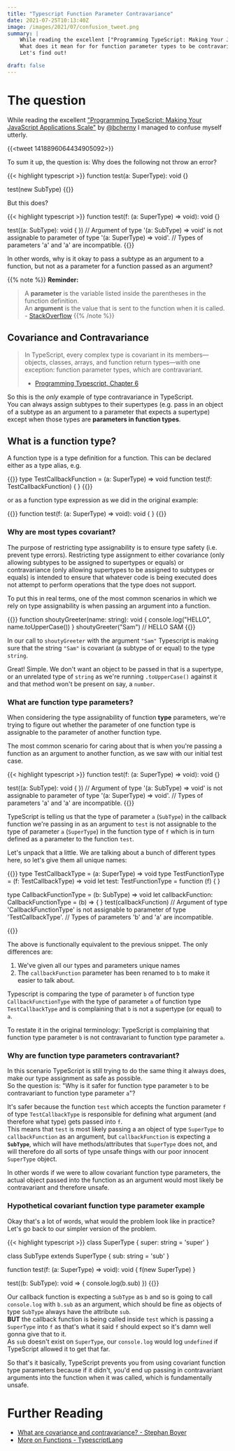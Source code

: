 ```yaml
---
title: "Typescript Function Parameter Contravariance"
date: 2021-07-25T10:13:40Z
image: /images/2021/07/confusion_tweet.png
summary: |
    While reading the excellent ["Programming TypeScript: Making Your JavaScript Applications Scale"](https://www.amazon.co.uk/Programming-TypeScript-Making-JavaScript-Applications/dp/149203765) by [@bcherny](https://twitter.com/bcherny) I managed to confuse myself utterly.  
    What does it mean for for function parameter types to be contravariant in Typescript?  
    Let's find out!

draft: false
---
```


# The question

While reading the excellent ["Programming TypeScript: Making Your JavaScript Applications Scale"](https://www.amazon.co.uk/Programming-TypeScript-Making-JavaScript-Applications/dp/149203765) by [@bcherny](https://twitter.com/bcherny) I managed to confuse myself utterly.

{{<tweet 1418896064434905092>}}

To sum it up, the question is: Why does the following not throw an error?

{{< highlight typescript >}}
function test(a: SuperType): void {}

test(new SubType)
{{</highlight>}}

But this does?

{{< highlight typescript >}}
function test(f: (a: SuperType) => void): void {}

test((a: SubType): void { })
//  Argument of type '(a: SubType) => void' is not assignable to parameter of type '(a: SuperType) => void'.
//    Types of parameters 'a' and 'a' are incompatible.
{{</highlight>}}

In other words, why is it okay to pass a subtype as an argument to a function, but not as a parameter for a function passed as an argument?

{{% note %}}
**Reminder:**
> A **parameter** is the variable listed inside the parentheses in the function definition.  
> An **argument** is the value that is sent to the function when it is called.  
> \- [StackOverflow](https://stackoverflow.com/a/59928588/336783)
{{% /note %}}

## Covariance and Contravariance

> In TypeScript, every complex type is covariant in its members—objects, classes, arrays, and function return types—with one exception: function parameter types, which are contravariant.  
> - [Programming Typescript, Chapter 6](https://www.amazon.co.uk/Programming-TypeScript-Making-JavaScript-Applications/dp/149203765)

So this is the _only_ example of type contravariance in TypeScript.  
You can always assign subtypes to their supertypes (e.g. pass in an object of a subtype as an argument to a parameter that expects a supertype) except when those types are **parameters in function types**.



## What is a function type?

A function type is a type definition for a function. This can be declared either as a type alias, e.g.

{{<highlight typescript>}}
type TestCallbackFunction = (a: SuperType) => void
function test(f: TestCallbackFunction) { }
{{</highlight>}}

or as a function type expression as we did in the original example:

{{<highlight typescript>}}
function test(f: (a: SuperType) => void): void { }
{{</highlight>}}

### Why are most types covariant?

The purpose of restricting type assignability is to ensure type safety (i.e. prevent type errors).
Restricting type assignment to either covariance (only allowing subtypes to be assigned to supertypes or equals) or contravariance (only allowing supertypes to be assigned to subtypes or equals) is intended to ensure that whatever code is being executed does not attempt to perform operations that the type does not support.

To put this in real terms, one of the most common scenarios in which we rely on type assignability is when passing an argument into a function.

{{<highlight typescript>}}
function shoutyGreeter(name: string): void {
    console.log("HELLO", name.toUpperCase())
}
shoutyGreeter("Sam")
// HELLO SAM
{{</highlight>}}

In our call to `shoutyGreeter` with the argument `"Sam"` Typescript is making sure that the string `"Sam"` is covariant (a subtype of or equal) to the type `string`.

Great! Simple. We don't want an object to be passed in that is a supertype, or an unrelated type of `string` as we're running `.toUpperCase()` against it and that method won't be present on say, a `number`.

### What are function type parameters?

When considering the type assignability of function **type** parameters, we're trying to figure out whether the parameter of one function type is assignable to the parameter of another function type.

The most common scenario for caring about that is when you're passing a function as an argument to another function, as we saw with our initial test case.

{{< highlight typescript >}}
function test(f: (a: SuperType) => void): void {}

test((a: SubType): void { })
// Argument of type '(a: SubType) => void' is not assignable to parameter of type '(a: SuperType) => void'.
//   Types of parameters 'a' and 'a' are incompatible.
{{</highlight>}}

TypeScript is telling us that the type of parameter `a` (`SubType`) in the callback function we're passing in as an argument to `test` is not assignable to the type of parameter `a` (`SuperType`) in the function type of `f` which is in turn defined as a parameter to the function `test`.

Let's unpack that a little. We are talking about a bunch of different types here, so let's give them all unique names:

{{<highlight typescript>}}
type TestCallbackType = (a: SuperType) => void
type TestFunctionType = (f: TestCallbackType) => void
let test: TestFunctionType = function (f) { }

type CallbackFunctionType = (b: SubType) => void
let callbackFunction: CallbackFunctionType = (b) => { }
test(callbackFunction)
//  Argument of type 'CallbackFunctionType' is not assignable to parameter of type 'TestCallbackType'.
//    Types of parameters 'b' and 'a' are incompatible.

{{</highlight>}}

The above is functionally equivalent to the previous snippet. 
The only differences are:

1. We've given all our types and parameters unique names
3. The `callbackFunction` parameter has been renamed to `b` to make it easier to talk about.

Typescript is comparing the type of parameter `b` of function type `CallbackFunctionType` with the type of parameter `a` of function type `TestCallbackType` and is complaining that `b` is not a supertype (or equal) to `a`. 

To restate it in the original terminology: TypeScript is complaining that function type parameter `b` is not contravariant to function type parameter `a`.

### Why are function type parameters contravariant?

In this scenario TypeScript is still trying to do the same thing it always does, make our type assignment as safe as possible.  
So the question is: "Why is it safer for function type parameter `b` to be contravariant to function type parameter `a`"?

It's safer because the function `test` which accepts the function parameter `f` of type `TestCallbackType` is responsible for defining what argument (and therefore what type) gets passed into `f`.  
This means that `test` is most likely passing a an object of type `SuperType` to `callbackFunction` as an argument, but `callbackFunction` is expecting a **`SubType`**, which will have methods/attributes that `SuperType` does not, and will therefore do all sorts of type unsafe things with our poor innocent `SuperType` object. 

In other words if we were to allow covariant function type parameters, the actual object passed into the function as an argument would most likely be contravariant and therefore unsafe.

### Hypothetical covariant function type parameter example

Okay that's a lot of words, what would the problem look like in practice?  
Let's go back to our simpler version of the problem.

{{< highlight typescript >}}
class SuperType {
    super: string = 'super'
}

class SubType extends SuperType {
    sub: string = 'sub'
}


function test(f: (a: SuperType) => void): void {
    f(new SuperType)
}

test((b: SubType): void => {
    console.log(b.sub)
 })
{{</highlight>}}

Our callback function is expecting a `SubType` as `b` and so is going to call `console.log` with `b.sub` as an argument, which should be fine as objects of type `SubType` always have the attribute `sub`.  
**BUT** the callback function is being called inside `test` which is passing a `SuperType` into `f` as that's what it said `f` should expect so it's damn well gonna give that to it.  
As `sub` doesn't exist on `SuperType`, our `console.log` would log `undefined` if TypeScript allowed it to get that far.

So that's it basically, TypeScript prevents you from using covariant function type parameters because if it didn't, you'd end up passing in contravariant arguments into the function when it was called, which is fundamentally unsafe.

# Further Reading

* [What are covariance and contravariance? - Stephan Boyer](https://www.stephanboyer.com/post/132/what-are-covariance-and-contravariance)
* [More on Functions - TypescriptLang](https://www.typescriptlang.org/docs/handbook/2/functions.html)
